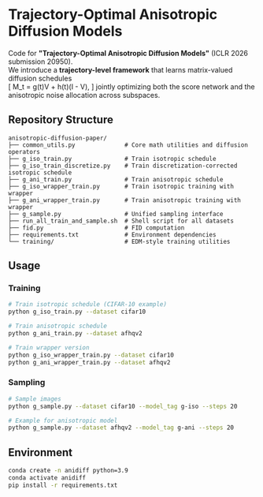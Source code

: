 # Trajectory-Optimal Anisotropic Diffusion Models

Code for **"Trajectory-Optimal Anisotropic Diffusion Models"** (ICLR 2026 submission 20950).  
We introduce a **trajectory-level framework** that learns matrix-valued diffusion schedules  
\[
M_t = g(t)V + h(t)(I - V),
\]
jointly optimizing both the score network and the anisotropic noise allocation across subspaces.

## Repository Structure
```
anisotropic-diffusion-paper/
├── common_utils.py              # Core math utilities and diffusion operators
├── g_iso_train.py               # Train isotropic schedule
├── g_iso_train_discretize.py    # Train discretization-corrected isotropic schedule
├── g_ani_train.py               # Train anisotropic schedule
├── g_iso_wrapper_train.py       # Train isotropic training with wrapper
├── g_ani_wrapper_train.py       # Train anisotropic training with wrapper
├── g_sample.py                  # Unified sampling interface
├── run_all_train_and_sample.sh  # Shell script for all datasets
├── fid.py                       # FID computation
├── requirements.txt             # Environment dependencies
└── training/                    # EDM-style training utilities
```

## Usage

### Training
```bash
# Train isotropic schedule (CIFAR-10 example)
python g_iso_train.py --dataset cifar10

# Train anisotropic schedule
python g_ani_train.py --dataset afhqv2

# Train wrapper version
python g_iso_wrapper_train.py --dataset cifar10
python g_ani_wrapper_train.py --dataset afhqv2
```

### Sampling
```bash
# Sample images
python g_sample.py --dataset cifar10 --model_tag g-iso --steps 20

# Example for anisotropic model
python g_sample.py --dataset afhqv2 --model_tag g-ani --steps 20
```


## Environment
```bash
conda create -n anidiff python=3.9
conda activate anidiff
pip install -r requirements.txt
```
